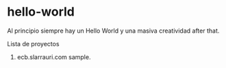 # hello-world
Al principio siempre hay un Hello World y una masiva creatividad after that. 

Lista de proyectos

1. ecb.slarrauri.com sample. 
